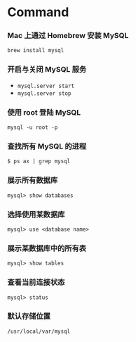 # Command

### Mac 上通过 Homebrew 安装 MySQL
`brew install mysql`

### 开启与关闭 MySQL 服务
- `mysql.server start`
- `mysql.server stop`

### 使用 root 登陆 MySQL
`mysql -u root -p`

### 查找所有 MySQL 的进程
`$ ps ax | grep mysql`

### 展示所有数据库
`mysql> show databases`

### 选择使用某数据库
`mysql> use <database name>`

### 展示某数据库中的所有表
`mysql> show tables`

### 查看当前连接状态
`mysql> status`

### 默认存储位置
`/usr/local/var/mysql`




